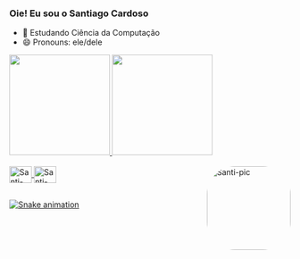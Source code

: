 ### Oie! Eu sou o Santiago Cardoso

- 🌱 Estudando Ciência da Computação
- 😄 Pronouns: ele/dele

<div align="left">
  <a href="https://github.com/santiagocardoso">
  <img height="180em" src="https://github-readme-stats.vercel.app/api?username=santiagocardoso&show_icons=true&theme=dracula&include_all_commits=true&count_private=true"/>
  <img height="180em" src="https://github-readme-stats.vercel.app/api/top-langs/?username=santiagocardoso&layout=compact&langs_count=7&theme=dracula"/>
</div>
<div style="display: inline_block"><br>
  <img align="center" alt="Santi-Py" height="30" width="40" src="https://cdn.jsdelivr.net/gh/devicons/devicon/icons/python/python-original.svg">
  <img align="center" alt="Santi-Hs" height="30" width="40" src="https://cdn.jsdelivr.net/gh/devicons/devicon/icons/haskell/haskell-original.svg">
  <img align="right" alt="Santi-pic" height="150" style="border-radius:50px;" src="https://media.discordapp.net/attachments/966844399273246802/966924720329089024/Santi-pic.gif">
</div>
  
##
  
  ![Snake animation](https://github.com/santiagocardoso/santiagocardoso/blob/output/github-contribution-grid-snake.svg)
